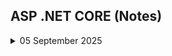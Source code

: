 ## ASP .NET CORE (Notes)

<details>
<summary>05 September 2025</summary>
 
# ASP.NET Core (MVC)

## What is ASP.NET Core?
- A framework built by Microsoft to create web applications.  
- Runs on **C#**.  
- **Advantages**:  
  - Cross-platform  
  - High performance  
  - Open-source  

---

## Approaches/Patterns in ASP.NET Core
- MVC (Model-View-Controller)  
- Web API  
- Razor Pages  
- Blazor  

---

## MVC (Model-View-Controller)

MVC is one of the patterns/approaches of ASP.NET Core to build applications.  

### Components
1. **Model** – Represents the shape of data.  
2. **View** – Represents the user interface.  
3. **Controller** – Handles user requests and acts as an interface between Model & View.  

### Web App Configuration
Two aspects:
1. Add services to the container  
2. Configure request pipeline  

---

## MVC Architecture

```mermaid
flowchart LR
    User[User (Actor)] -->|1. Request| Controller
    Controller -->|2. Get data| Model
    Model --> Controller
    Controller -->|3. Get presentation| View
    View -->|4. Response| User
```

</details>
